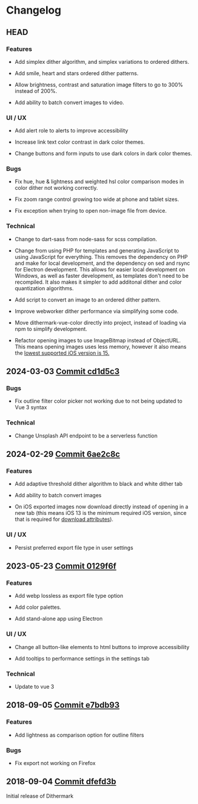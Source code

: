 # Changelog

## HEAD

### Features

* Add simplex dither algorithm, and simplex variations to ordered dithers.

* Add smile, heart and stars ordered dither patterns.

* Allow brightness, contrast and saturation image filters to go to 300% instead of 200%.

* Add ability to batch convert images to video.

### UI / UX

* Add alert role to alerts to improve accessibility

* Increase link text color contrast in dark color themes.

* Change buttons and form inputs to use dark colors in dark color themes.

### Bugs

* Fix hue, hue & lightness and weighted hsl color comparison modes in color dither not working correctly.

* Fix zoom range control growing too wide at phone and tablet sizes.

* Fix exception when trying to open non-image file from device.

### Technical

* Change to dart-sass from node-sass for scss compilation.

* Change from using PHP for templates and generating JavaScript to using JavaScript for everything. This removes the dependency on PHP and make for local development, and the dependency on sed and rsync for Electron development. This allows for easier local development on Windows, as well as faster development, as templates don't need to be recompiled. It also makes it simpler to add additonal dither and color quantization algorithms.

* Add script to convert an image to an ordered dither pattern.

* Improve webworker dither performance via simplifying some code.

* Move dithermark-vue-color directly into project, instead of loading via npm to simplify development.

* Refactor opening images to use ImageBitmap instead of ObjectURL. This means opening images uses less memory, however it also means the [lowest supported iOS version is 15.](https://caniuse.com/?search=createImageBitmap)

## 2024-03-03 [Commit cd1d5c3](https://github.com/allen-garvey/dithermark/commit/cd1d5c3f9b3189b06edbf9f1d473a36bc9224073)

### Bugs

* Fix outline filter color picker not working due to not being updated to Vue 3 syntax

### Technical

* Change Unsplash API endpoint to be a serverless function

## 2024-02-29 [Commit 6ae2c8c](https://github.com/allen-garvey/dithermark/commit/6ae2c8c9ec2dad5b59171faea289cada479e1189)

### Features

* Add adaptive threshold dither algorithm to black and white dither tab

* Add ability to batch convert images

* On iOS exported images now download directly instead of opening in a new tab (this means iOS 13 is the minimum required iOS version, since that is required for [download attributes](https://caniuse.com/?search=download)).

### UI / UX

* Persist preferred export file type in user settings

## 2023-05-23 [Commit 0129f6f](https://github.com/allen-garvey/dithermark/commit/0129f6f8f0926e0da173904627cbed1d5a01d0af)

### Features

* Add webp lossless as export file type option

* Add color palettes.

* Add stand-alone app using Electron

### UI / UX

* Change all button-like elements to html buttons to improve accessibility

* Add tooltips to performance settings in the settings tab

### Technical

* Update to vue 3

## 2018-09-05 [Commit e7bdb93](https://github.com/allen-garvey/dithermark/commit/e7bdb93b3c72e493b2ab4122333b52f2239aa5fc)

### Features

* Add lightness as comparison option for outline filters

### Bugs

* Fix export not working on Firefox

## 2018-09-04 [Commit dfefd3b](https://github.com/allen-garvey/dithermark/commit/dfefd3b782a78ecdd22f4f4f034925d908f012f7)

Initial release of Dithermark